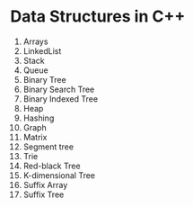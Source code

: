 # Data Structures in C++

1. Arrays
2. LinkedList
3. Stack
4. Queue
5. Binary Tree
6. Binary Search Tree
7. Binary Indexed Tree 
8. Heap
9. Hashing
10. Graph
11. Matrix
12. Segment tree
13. Trie
14. Red-black Tree
15. K-dimensional Tree
16. Suffix Array
17. Suffix Tree